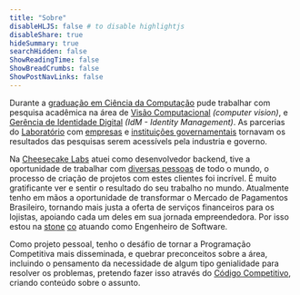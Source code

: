 ```yaml
---
title: "Sobre"
disableHLJS: false # to disable highlightjs
disableShare: true
hideSummary: true
searchHidden: false
ShowReadingTime: false
ShowBreadCrumbs: false
ShowPostNavLinks: false
---
```


Durante a [graduação em Ciência da Computação][univali-cc] pude trabalhar com
pesquisa acadêmica na área de [Visão Computacional][4visionlab] _(computer
vision)_, e [Gerência de Identidade Digital][gidlab] _(IdM - Identity
Management)_. As parcerias do [Laboratório][4visionlab] com [empresas][audaces]
e [instituições governamentais][rnp] tornavam os resultados das pesquisas serem
acessívels pela industria e governo.

Na [Cheesecake Labs][cheesecakelabs] atuei como desenvolvedor backend, tive a
oportunidade de trabalhar com [diversas pessoas][singularity-university] de todo
o mundo, o processo de criação de projetos com estes clientes foi incrível. É
muito gratificante ver e sentir o resultado do seu trabalho no mundo. Atualmente
tenho em mãos a oportunidade de transformar o Mercado de Pagamentos Brasileiro,
tornando mais justa a oferta de serviços financeiros para os lojistas, apoiando
cada um deles em sua jornada empreendedora. Por isso estou na
[stone][stone] [co][stoneco] atuando como Engenheiro de Software.

Como projeto pessoal, tenho o desáfio de tornar a Programação Competitiva mais
disseminada, e quebrar preconceitos sobre a área, incluindo o pensamento da
necessidade de algum tipo genialidade para resolver os problemas, pretendo fazer
isso através do [Código Competitivo][codigo-competitivo], criando conteúdo sobre
o assunto.

[codigo-competitivo]:https://github.com/codigocompetitivo/
[stoneco]:https://www.stone.co/
[stone]:https://www.stone.com.br/
[cheesecakelabs]:https://cheesecakelabs.com/
[univali-cc]:https://www.univali.br/graduacao/ciencia-da-computacao-itajai/Paginas/default.aspx
[4visionlab]:https://www.univali.br/laboratorios/laboratorio-de-visao-computacional/Paginas/default.aspx
[gidlab]:https://gidlab.rnp.br/?lang=en
[audaces]:https://audaces.com/
[rnp]:https://www.rnp.br/
[singularity-university]:https://su.org/
